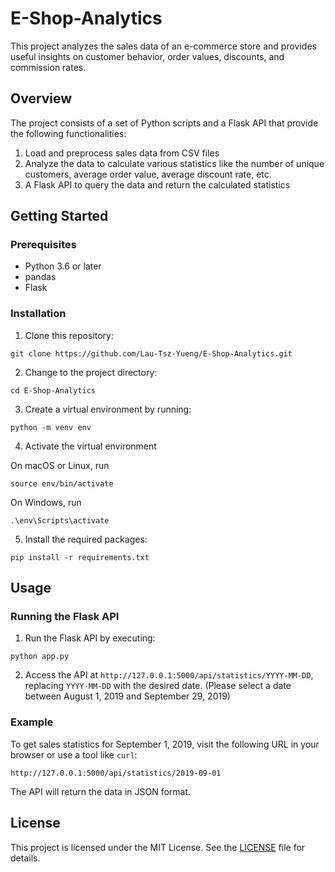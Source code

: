 # E-Shop-Analytics

This project analyzes the sales data of an e-commerce store and provides useful insights on customer behavior, order values, discounts, and commission rates.

## Overview

The project consists of a set of Python scripts and a Flask API that provide the following functionalities:

1. Load and preprocess sales data from CSV files
2. Analyze the data to calculate various statistics like the number of unique customers, average order value, average discount rate, etc.
3. A Flask API to query the data and return the calculated statistics

## Getting Started

### Prerequisites

- Python 3.6 or later
- pandas
- Flask

### Installation

1. Clone this repository:

```
git clone https://github.com/Lau-Tsz-Yueng/E-Shop-Analytics.git
```

2. Change to the project directory:

```
cd E-Shop-Analytics
```

3. Create a virtual environment by running:

```
python -m venv env
```

4. Activate the virtual environment

On macOS or Linux, run
```
source env/bin/activate
```

On Windows, run
```
.\env\Scripts\activate
```

5. Install the required packages:
```
pip install -r requirements.txt
```

## Usage

### Running the Flask API

1. Run the Flask API by executing:

```
python app.py
```

2. Access the API at `http://127.0.0.1:5000/api/statistics/YYYY-MM-DD`, replacing `YYYY-MM-DD` with the desired date. (Please select a date between August 1, 2019 and September 29, 2019)

### Example

To get sales statistics for September 1, 2019, visit the following URL in your browser or use a tool like `curl`:

```
http://127.0.0.1:5000/api/statistics/2019-09-01
```

The API will return the data in JSON format.

## License

This project is licensed under the MIT License. See the [LICENSE](LICENSE) file for details.
